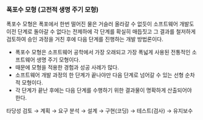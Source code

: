 ### 폭포수 모형 (고전적 생명 주기 모형)
폭포수 모형은 폭포에서 한번 떨어진 물은 거슬러 올라갈 수 없듯이 소프트웨어 개발도 이전 단계로 돌아갈 수 없다는 전제하에 각 단계를 확실히 매듭짓고 그 결과를 철저하게 검토하여 승인 과정을 거친 후에 다음 단계를 진행하는 개발 방법론이다.

- 폭포수 모형은 소프트웨어 공학에서 가장 오래되고 가장 폭넓게 사용된 전통적인 소프트웨어 생명 주기 모형이다.
- 때문에 모형을 적용한 경험과 성공 사례가 많다.
- 소프트웨어 개발 과정의 한 단계가 끝나야만 다음 단계로 넘어갈 수 있는 선형 순차적 모형이다.
- 각 단계가 끝난 후에는 다음 단계를 수행하기 위한 결과물이 명확하게 산출되어야 한다.

타당성 검토 &rarr; 계획 &rarr; 요구 분석 &rarr; 설계 &rarr; 구현(코딩) &rarr; 테스트(검사) &rarr; 유지보수